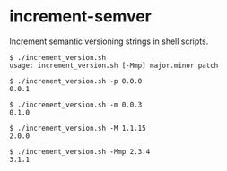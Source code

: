 increment-semver
===========

Increment semantic versioning strings in shell scripts.

```shell
$ ./increment_version.sh
usage: increment_version.sh [-Mmp] major.minor.patch

$ ./increment_version.sh -p 0.0.0
0.0.1

$ ./increment_version.sh -m 0.0.3
0.1.0

$ ./increment_version.sh -M 1.1.15
2.0.0

$ ./increment_version.sh -Mmp 2.3.4
3.1.1
```
